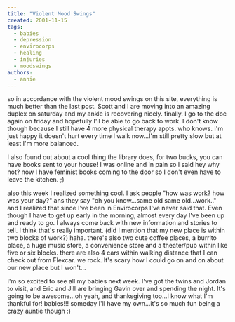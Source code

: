 ```yaml
---
title: "Violent Mood Swings"
created: 2001-11-15
tags:
  - babies
  - depression
  - envirocorps
  - healing
  - injuries
  - moodswings
authors:
  - annie
---
```


so in accordance with the violent mood swings on this site, everything is much better than the last post. Scott and I are moving into an amazing duplex on saturday and my ankle is recovering nicely. finally. I go to the doc again on friday and hopefully I'll be able to go back to work. I don't know though because I still have 4 more physical therapy appts. who knows. I'm just happy it doesn't hurt every time I walk now...I'm still pretty slow but at least I'm more balanced.

I also found out about a cool thing the library does, for two bucks, you can have books sent to your house! I was online and in pain so I said hey why not? now I have feminist books coming to the door so I don't even have to leave the kitchen. ;)

also this week I realized something cool. I ask people "how was work? how was your day?" ans they say "oh you know...same old same old...work.." and I realized that since I've been in Envirocorps I've never said that. Even though I have to get up early in the morning, almost every day I've been up and ready to go. I always come back with new information and stories to tell. I think that's really important. (did I mention that my new place is within two blocks of work?) haha. there's also two cute coffee places, a burrito place, a huge music store, a convenience store and a theater/pub within like five or six blocks. there are also 4 cars within walking distance that I can check out from Flexcar. we rock. It's scary how I could go on and on about our new place but I won't...

I'm so excited to see all my babies next week. I've got the twins and Jordan to visit, and Eric and Jill are bringing Gavin over and spending the night. It's going to be awesome...oh yeah, and thanksgiving too...I know what I'm thankful for! babies!!! someday I'll have my own...it's so much fun being a crazy auntie though :)
